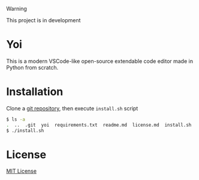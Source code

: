 > [!WARNING]
> This project is in development

# Yoi
This is a modern VSCode-like open-source extendable code editor made in Python from scratch.

# Installation
Clone a [git repository](https://github.com/penguin-operator/yoi), then execute `install.sh` script
``` sh
$ ls -a
.  ..  .git  yoi  requirements.txt  readme.md  license.md  install.sh
$ ./install.sh
```

# License
[MIT License](https://github.com/penguin-operator/yoi/blob/master/LICENSE.md)
